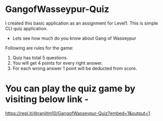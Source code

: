 # GangofWasseypur-Quiz
I created this basic application as an assignment for Level1.
This is simple CLI quiz application.

- Lets see how much do you know about Gang of Wasseypur

Following are rules for the game:
1) Quiz has total 5 questions.
2) You will get 4 points for every right answer.
3) For each wrong answer 1 point will be deducted from score.


# You can play the quiz game by visiting below link -
https://repl.it/@ranjitm10/GangofWasseypur-Quiz?embed=1&output=1

